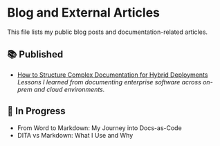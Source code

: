 # Blog and External Articles

This file lists my public blog posts and documentation-related articles.

## 📚 Published

- [How to Structure Complex Documentation for Hybrid Deployments](https://medium.com/@anjanansunder/how-to-structure-complex-documentation-for-hybrid-deployments-89e400edea66)  
  *Lessons I learned from documenting enterprise software across on-prem and cloud environments.*

## 📝 In Progress

- From Word to Markdown: My Journey into Docs-as-Code  
- DITA vs Markdown: What I Use and Why


